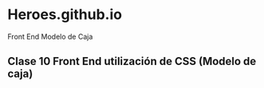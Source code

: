 # Heroes.github.io
Front End Modelo de Caja
## Clase 10 Front End utilización de CSS (Modelo de caja)
